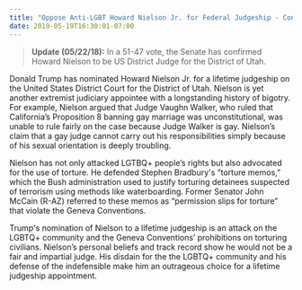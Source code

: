 ```yaml
---
title: "Oppose Anti-LGBT Howard Nielson Jr. for Federal Judgeship - Confirmed "
date: 2019-05-19T16:30:01-07:00
---
```

>**Update (05/22/18):** In a 51-47 vote, the Senate has confirmed Howard Nielson to be US District Judge for the District of Utah. 

Donald Trump has nominated Howard Nielson Jr. for a lifetime judgeship on the United States District Court for the District of Utah. Nielson is yet another extremist judiciary appointee with a longstanding history of bigotry. For example, Nielson argued that Judge Vaughn Walker, who ruled that California’s Proposition 8 banning gay marriage was unconstitutional, was unable to rule fairly on the case because Judge Walker is gay. Nielson’s claim that a gay judge cannot carry out his responsibilities simply because of his sexual orientation is deeply troubling. 

Nielson has not only attacked LGTBQ+ people’s rights but also advocated for the use of torture. He defended Stephen Bradbury's “torture memos,” which the Bush administration used to justify torturing detainees suspected of terrorism using methods like waterboarding. Former Senator John McCain (R-AZ) referred to these memos as “permission slips for torture” that violate the Geneva Conventions. 

Trump's nomination of Nielson to a lifetime judgeship is an attack on the LGBTQ+ community and the Geneva Conventions’ prohibitions on torturing civilians. Nielson’s personal beliefs and track record show he would not be a fair and impartial judge. His disdain for the the LGBTQ+ community and his defense of the indefensible make him an outrageous choice for a lifetime judgeship appointment.
